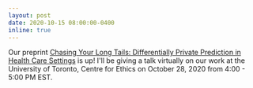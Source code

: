 ```yaml
---
layout: post
date: 2020-10-15 08:00:00-0400
inline: true
---
```


Our preprint [Chasing Your Long Tails: Differentially Private Prediction in Health Care Settings](https://arxiv.org/abs/2010.06667) is up! I'll be giving a talk virtually on our work at the University of Toronto, Centre for Ethics on October 28, 2020 from 4:00 - 5:00 PM EST. 